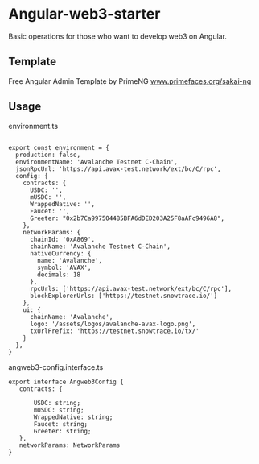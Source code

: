 # Angular-web3-starter

Basic operations for those who want to develop web3 on Angular.

## Template

Free Angular Admin Template by PrimeNG
www.primefaces.org/sakai-ng

## Usage

environment.ts

````

export const environment = {
  production: false,
  environmentName: 'Avalanche Testnet C-Chain',
  jsonRpcUrl: 'https://api.avax-test.network/ext/bc/C/rpc',
  config: {
    contracts: {
      USDC: '',
      mUSDC: '',
      WrappedNative: '',
      Faucet: '',
      Greeter: "0x2b7Ca997504485BFA6dDED203A25F8aAFc9496A8",
    },
    networkParams: {
      chainId: '0xA869',
      chainName: 'Avalanche Testnet C-Chain',
      nativeCurrency: {
        name: 'Avalanche',
        symbol: 'AVAX',
        decimals: 18
      },
      rpcUrls: ['https://api.avax-test.network/ext/bc/C/rpc'],
      blockExplorerUrls: ['https://testnet.snowtrace.io/']
    },
    ui: {
      chainName: 'Avalanche',
      logo: '/assets/logos/avalanche-avax-logo.png',
      txUrlPrefix: 'https://testnet.snowtrace.io/tx/'
    }
  },
}
````

angweb3-config.interface.ts

 ````
 export interface Angweb3Config {
    contracts: {

        USDC: string;
        mUSDC: string;
        WrappedNative: string;
        Faucet: string;
        Greeter: string;
    },
    networkParams: NetworkParams
}
````
